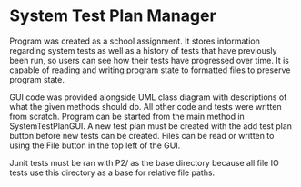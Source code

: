 # System Test Plan Manager

Program was created as a school assignment. It stores information regarding system 
tests as well as a history of tests that have previously been run, so users can see how their tests
have progressed over time. It is capable of reading and writing program state to formatted files to 
preserve program state.

GUI code was provided alongside UML class diagram with descriptions of what the given methods should
do. All other code and tests were written from scratch. Program can be started from the main method 
in SystemTestPlanGUI. A new test plan must be created with the add test plan button before new tests 
can be created. Files can be read or written to using the File button in the top left of the GUI.

Junit tests must be ran with P2/ as the base directory because all file IO tests use this directory
as a base for relative file paths.
